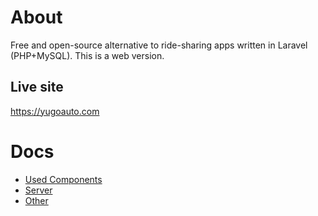 # About

Free and open-source alternative to ride-sharing apps written in Laravel (PHP+MySQL). This is a web version.

## Live site

https://yugoauto.com

# Docs

- [Used Components](./docs/UsedComponents.md)
- [Server](./docs/Server.md)
- [Other](./docs/Other.md)

